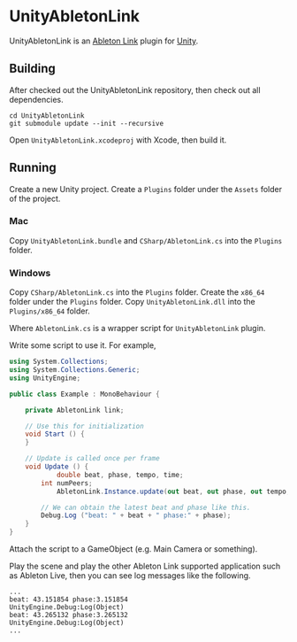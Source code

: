 # UnityAbletonLink

UnityAbletonLink is an [Ableton Link](https://github.com/Ableton/link) plugin for [Unity](https://unity3d.com).

## Building

After checked out the UnityAbletonLink repository, then check out all dependencies.

```
cd UnityAbletonLink
git submodule update --init --recursive
```

Open `UnityAbletonLink.xcodeproj` with Xcode, then build it.

## Running

Create a new Unity project.
Create a `Plugins` folder under the `Assets` folder of the project.

### Mac

Copy `UnityAbletonLink.bundle` and `CSharp/AbletonLink.cs` into the `Plugins` folder.

### Windows

Copy `CSharp/AbletonLink.cs` into the `Plugins` folder.
Create the `x86_64` folder under the `Plugins` folder.
Copy `UnityAbletonLink.dll` into the `Plugins/x86_64` folder.

Where `AbletonLink.cs` is a wrapper script for `UnityAbletonLink` plugin.

Write some script to use it.
For example,

```Example.cs
using System.Collections;
using System.Collections.Generic;
using UnityEngine;

public class Example : MonoBehaviour {

	private AbletonLink link;

	// Use this for initialization
	void Start () {
	}

	// Update is called once per frame
	void Update () {
        	double beat, phase, tempo, time;
		int numPeers;
        	AbletonLink.Instance.update(out beat, out phase, out tempo, out time, out numPeers);

		// We can obtain the latest beat and phase like this.
		Debug.Log ("beat: " + beat + " phase:" + phase);
	}
}
```

Attach the script to a GameObject (e.g. Main Camera or something).

Play the scene and play the other Ableton Link supported application such as Ableton Live, then you can see log messages like the following.
```
...
beat: 43.151854 phase:3.151854
UnityEngine.Debug:Log(Object)
beat: 43.265132 phase:3.265132
UnityEngine.Debug:Log(Object)
...
```

